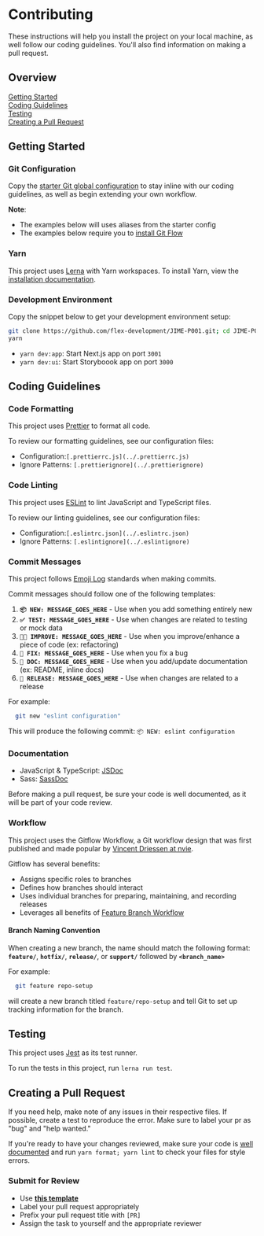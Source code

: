 # Contributing

These instructions will help you install the project on your local machine, as well follow our coding guidelines. You'll also find information on making a pull request.

## Overview

[Getting Started](#getting-started)  
[Coding Guidelines](#coding-guidlines)  
[Testing](#testing)  
[Creating a Pull Request](#creating-a-pull-request)

## Getting Started

### Git Configuration

Copy the [starter Git global configuration](.gitconfig) to stay inline with our coding guidelines, as well as begin extending your own workflow.

**Note**:

- The examples below will uses aliases from the starter config
- The examples below require you to [install Git Flow](https://github.com/nvie/gitflow/wiki/Installation)

### Yarn

This project uses [Lerna](https://lerna.js.org/) with Yarn workspaces. To install Yarn, view the [installation documentation](https://classic.yarnpkg.com/en/docs/install).

### Development Environment

Copy the snippet below to get your development environment setup:

```zsh
git clone https://github.com/flex-development/JIME-P001.git; cd JIME-P001
yarn
```

- `yarn dev:app`: Start Next.js app on port `3001`
- `yarn dev:ui`: Start Storyboook app on port `3000`

## Coding Guidelines

### Code Formatting

This project uses [Prettier](https://prettier.io/) to format all code.

To review our formatting guidelines, see our configuration files:

- Configuration:`[.prettierrc.js](../.prettierrc.js)`
- Ignore Patterns: `[.prettierignore](../.prettierignore)`

### Code Linting

This project uses [ESLint](https://eslint.org/) to lint JavaScript and TypeScript files.

To review our linting guidelines, see our configuration files:

- Configuration:`[.eslintrc.json](../.eslintrc.json)`
- Ignore Patterns: `[.eslintignore](../.eslintignore)`

### Commit Messages

This project follows [Emoji Log](https://github.com/ahmadawais/Emoji-Log) standards when making commits.

Commit messages should follow one of the following templates:

1. **`📦 NEW: MESSAGE_GOES_HERE`** - Use when you add something entirely new
2. **`✅ TEST: MESSAGE_GOES_HERE`** - Use when changes are related to testing or mock data
3. **`👌🏾 IMPROVE: MESSAGE_GOES_HERE`** - Use when you improve/enhance a piece of code (ex: refactoring)
4. **`🐛 FIX: MESSAGE_GOES_HERE`** - Use when you fix a bug
5. **`📖 DOC: MESSAGE_GOES_HERE`** - Use when you add/update documentation (ex: README, inline docs)
6. **`🚀 RELEASE: MESSAGE_GOES_HERE`** - Use when changes are related to a release

For example:

```zsh
  git new "eslint configuration"
```

This will produce the following commit: `📦 NEW: eslint configuration`

### Documentation

- JavaScript & TypeScript: [JSDoc](https://jsdoc.app)
- Sass: [SassDoc](http://sassdoc.com/annotations/)

Before making a pull request, be sure your code is well documented, as it will be part of your code review.

### Workflow

This project uses the Gitflow Workflow, a Git workflow design that was first published and made popular by [Vincent Driessen at nvie](https://nvie.com/posts/a-successful-git-branching-model/).

Gitflow has several benefits:

- Assigns specific roles to branches
- Defines how branches should interact
- Uses individual branches for preparing, maintaining, and recording releases
- Leverages all benefits of [Feature Branch Workflow](https://www.atlassian.com/git/tutorials/comparing-workflows/feature-branch-workflow)

#### Branch Naming Convention

When creating a new branch, the name should match the following format: **`feature/`**, **`hotfix/`**, **`release/`**, or **`support/`** followed by **`<branch_name>`**

For example:

```zsh
  git feature repo-setup
```

will create a new branch titled `feature/repo-setup` and tell Git to set up tracking information for the branch.

## Testing

This project uses [Jest](https://jestjs.io/) as its test runner.

To run the tests in this project, run `lerna run test`.

## Creating a Pull Request

If you need help, make note of any issues in their respective files. If possible, create a test to reproduce the error. Make sure to label your pr as "bug" and "help wanted."

If you're ready to have your changes reviewed, make sure your code is [well documented](#documentation) and run `yarn format; yarn lint` to check your files for style errors.

### Submit for Review

- Use [**this template**](./pull_request_template.md)
- Label your pull request appropriately
- Prefix your pull request title with `[PR]`
- Assign the task to yourself and the appropriate reviewer
